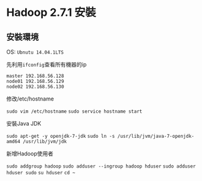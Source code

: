 # Hadoop 2.7.1 安裝

## 安裝環境
 OS: `Ubnutu 14.04.1LTS`
 
 先利用`ifconfig`查看所有機器的ip
 ```
 master	192.168.56.128
 node01	192.168.56.129
 node02	192.168.56.130
 ```
修改/etc/hostname

`sudo vim /etc/hostname`
`sudo service hostname start`

 安裝Java JDK
 
 `sudo apt-get -y openjdk-7-jdk`
 `sudo ln -s /usr/lib/jvm/java-7-openjdk-amd64 /usr/lib/jvm/jdk`

新增Hadoop使用者

`sudo addgroup hadoop`
`sudo adduser --ingroup hadoop hduser`
`sudo adduser hduser sudo`
`su hduser`
`cd ~`
